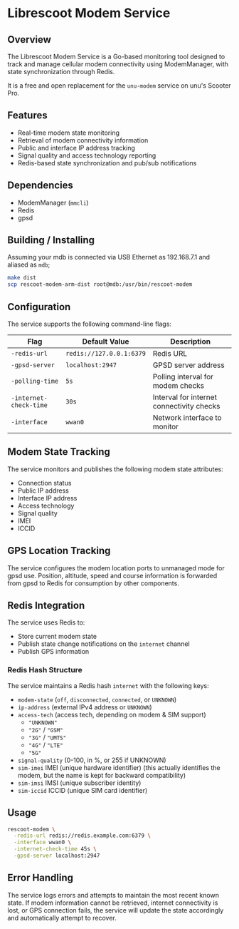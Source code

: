 # Librescoot Modem Service

## Overview

The Librescoot Modem Service is a Go-based monitoring tool designed to track and manage cellular modem connectivity using ModemManager, with state synchronization through Redis.

It is a free and open replacement for the `unu-modem` service on unu's Scooter Pro.

## Features

- Real-time modem state monitoring
- Retrieval of modem connectivity information
- Public and interface IP address tracking
- Signal quality and access technology reporting
- Redis-based state synchronization and pub/sub notifications

## Dependencies

- ModemManager (`mmcli`)
- Redis
- gpsd

## Building / Installing

Assuming your mdb is connected via USB Ethernet as 192.168.7.1 and aliased as `mdb`;
```bash
make dist
scp rescoot-modem-arm-dist root@mdb:/usr/bin/rescoot-modem
```

## Configuration

The service supports the following command-line flags:

| Flag               | Default Value | Description                             |
|--------------------|---------------|-----------------------------------------|
| `-redis-url`       | `redis://127.0.0.1:6379` | Redis URL                    |
| `-gpsd-server`     | `localhost:2947` | GPSD server address                  |
| `-polling-time`    | `5s`          | Polling interval for modem checks       |
| `-internet-check-time` | `30s`     | Interval for internet connectivity checks |
| `-interface`       | `wwan0`       | Network interface to monitor            |

## Modem State Tracking

The service monitors and publishes the following modem state attributes:

- Connection status
- Public IP address
- Interface IP address
- Access technology
- Signal quality
- IMEI
- ICCID

## GPS Location Tracking

The service configures the modem location ports to unmanaged mode for gpsd use.
Position, altitude, speed and course information is forwarded from gpsd to
Redis for consumption by other components.

## Redis Integration

The service uses Redis to:
- Store current modem state
- Publish state change notifications on the `internet` channel
- Publish GPS information

### Redis Hash Structure

The service maintains a Redis hash `internet` with the following keys:
- `modem-state` (`off`, `disconnected`, `connected`, or `UNKNOWN`)
- `ip-address` (external IPv4 address or `UNKNOWN`)
- `access-tech` (access tech, depending on modem & SIM support)
     - `"UNKNOWN"`
     - `"2G"` / `"GSM"`
     - `"3G"` / `"UMTS"`
     - `"4G"` / `"LTE"`
     - `"5G"`
- `signal-quality` (0-100, in %, or 255 if UNKNOWN)
- `sim-imei` IMEI (unique hardware identifier) (this actually identifies the modem, but the name is kept for backward compatibility)
- `sim-imsi` IMSI (unique subscriber identity)
- `sim-iccid` ICCID (unique SIM card identifier)

## Usage

```bash
rescoot-modem \
  -redis-url redis://redis.example.com:6379 \
  -interface wwan0 \
  -internet-check-time 45s \
  -gpsd-server localhost:2947
```

## Error Handling

The service logs errors and attempts to maintain the most recent known state. If modem information cannot be retrieved, internet connectivity is lost, or GPS connection fails, the service will update the state accordingly and automatically attempt to recover.
